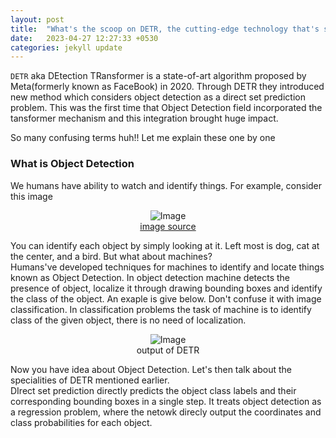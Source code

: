 ```yaml
---
layout: post
title:  "What's the scoop on DETR, the cutting-edge technology that's shaking up the scene?"
date:   2023-04-27 12:27:33 +0530
categories: jekyll update
---
```


`DETR` aka DEtection TRansformer is a state-of-art algorithm proposed by Meta(formerly known as FaceBook) in 2020. Through DETR they introduced new method which considers object detection as a direct set prediction problem. This was the first time that Object Detection field incorporated the tansformer mechanism and this integration brought huge impact. 

So many confusing terms huh!! Let me explain these one by one

### What is Object Detection

We humans have ability to watch and identify things. For example, consider this image

<div style="text-align:center">
    <img src="{{ site.baseurl }}/assets/images/DETR/fig1.png" alt="Image" style="max-width:400px;">
</div>

<div style="text-align:center">
    <a href="https://stock.adobe.com/in/search?k=dog+cat+and+bird&asset_id=81951964">image source</a>
</div>

You can identify each object by simply looking at it. Left most is dog, cat at the center, and a bird. But what about machines?<br> 
Humans've developed techniques for machines to identify and locate things known as Object Detection. In object detection machine detects the presence of object, localize it through drawing bounding boxes and identify the class of the object. An exaple is give below. Don't confuse it with image classification. In classification problems the task of machine is to identify class of the given object, there is no need of localization. 

<div style="text-align:center">
    <img src="{{ site.baseurl }}/assets/images/DETR/fig1_box.png" alt="Image" style="max-width:400px;">
</div>

<div style="text-align:center">
    output of DETR
</div>

Now you have idea about Object Detection. Let's then talk about the specialities of DETR mentioned earlier. <br>
DIrect set prediction directly predicts the object class labels and their corresponding bounding boxes in a single step. It treats object detection as a regression problem, where the netowk direcly output the coordinates and class probabilities for each object.


[jekyll-docs]: https://jekyllrb.com/docs/home
[jekyll-gh]:   https://github.com/jekyll/jekyll
[jekyll-talk]: https://talk.jekyllrb.com/
